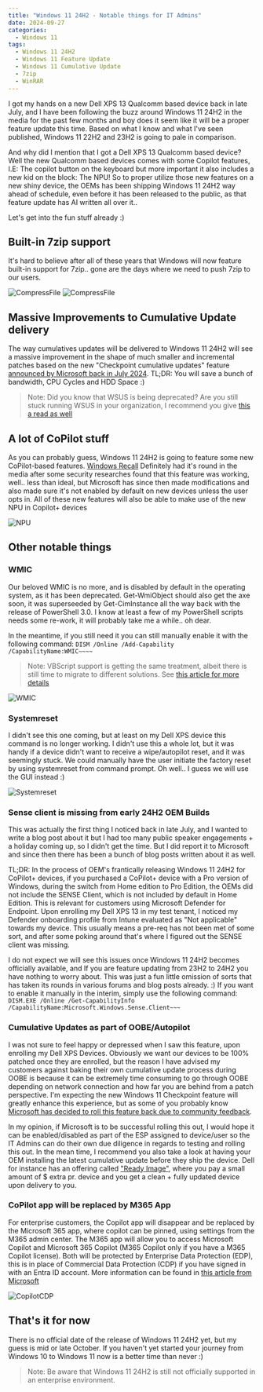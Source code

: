 ```yaml
---
title: "Windows 11 24H2 - Notable things for IT Admins"
date: 2024-09-27
categories:
  - Windows 11
tags:
  - Windows 11 24H2
  - Windows 11 Feature Update
  - Windows 11 Cumulative Update
  - 7zip
  - WinRAR
---
```


I got my hands on a new Dell XPS 13 Qualcomm based device back in late July, and I have been following the buzz around Windows 11 24H2 in the media for the past few months and boy does it seem like it will be a proper feature update this time. Based on what I know and what I've seen published, Windows 11 22H2 and 23H2 is going to pale in comparison.

And why did I mention that I got a Dell XPS 13 Qualcomm based device? Well the new Qualcomm based devices comes with some Copilot features, I.E: The copilot button on the keyboard but more important it also includes a new kid on the block: The NPU! So to proper utilize those new features on a new shiny device, the OEMs has been shipping Windows 11 24H2 way ahead of schedule, even before it has been released to the public, as that feature update has AI written all over it..

Let's get into the fun stuff already :)

## Built-in 7zip support

It's hard to believe after all of these years that Windows will now feature built-in support for 7zip.. gone are the days where we need to push 7zip to our users.

![CompressFile](/assets/images/2024-09-27-Win11_24H2_NotableThings/CompressTo_1.png?raw=true "Compress File - 24H2")
![CompressFile](/assets/images/2024-09-27-Win11_24H2_NotableThings/CompressTo_2.png?raw=true "Compress File - 24H2")

## Massive Improvements to Cumulative Update delivery

The way cumulatives updates will be delivered to Windows 11 24H2 will see a massive improvement in the shape of much smaller and incremental patches based on the new "Checkpoint cumulative updates" feature [announced by Microsoft back in July 2024](https://techcommunity.microsoft.com/t5/windows-it-pro-blog/introducing-windows-11-checkpoint-cumulative-updates/ba-p/4182552). TL;DR: You will save a bunch of bandwidth, CPU Cycles and HDD Space :)

>Note: Did you know that WSUS is being deprecated? Are you still stuck running WSUS in your organization, I recommend you give [this a read as well](https://techcommunity.microsoft.com/t5/windows-it-pro-blog/windows-server-update-services-wsus-deprecation/ba-p/4250436)

## A lot of CoPilot stuff

As you can probably guess, Windows 11 24H2 is going to feature some new CoPilot-based features. [Windows Recall](https://support.microsoft.com/en-us/windows/retrace-your-steps-with-recall-aa03f8a0-a78b-4b3e-b0a1-2eb8ac48701c) Definitely had it's round in the media after some security researches found that this feature was working, well.. less than ideal, but Microsoft has since then made modifications and also made sure it's not enabled by default on new devices unless the user opts in. All of these new features will also be able to make use of the new NPU in Copilot+ devices

![NPU](/assets/images/2024-09-27-Win11_24H2_NotableThings/Arm_NPU_TaskManager.png?raw=true "NPU Task Manager")

## Other notable things

### WMIC

Our beloved WMIC is no more, and is disabled by default in the operating system, as it has been deprecated. Get-WmiObject should also get the axe soon, it was superseeded by Get-CimInstance all the way back with the release of PowerShell 3.0. I know at least a few of my PowerShell scripts needs some re-work, it will probably take me a while.. oh dear.

In the meantime, if you still need it you can still manually enable it with the following command: `DISM /Online /Add-Capability /CapabilityName:WMIC~~~~​`

>Note: VBScript support is getting the same treatment, albeit there is still time to migrate to different solutions. See [this article for more details](https://techcommunity.microsoft.com/t5/windows-it-pro-blog/vbscript-deprecation-timelines-and-next-steps/ba-p/4148301)

![WMIC](/assets/images/2024-09-27-Win11_24H2_NotableThings/WMIC_Deprecated.png?raw=true "WMIC Deprecated")

### Systemreset 

I didn't see this one coming, but at least on my Dell XPS device this command is no longer working. I didn't use this a whole lot, but it was handy if a device didn't want to receive a wipe/autopilot reset, and it was seemingly stuck. We could manually have the user initiate the factory reset by using systemreset from command prompt. Oh well.. I guess we will use the GUI instead :)

![Systemreset](/assets/images/2024-09-27-Win11_24H2_NotableThings/systemreset_Missing.png?raw=true "Systemreset command")

### Sense client is missing from early 24H2 OEM Builds

This was actually the first thing I noticed back in late July, and I wanted to write a blog post about it but I had too many public speaker engagements + a holiday coming up, so I didn't get the time. But I did report it to Microsoft and since then there has been a bunch of blog posts written about it as well.

TL;DR: In the process of OEM's frantically releasing Windows 11 24H2 for CoPilot+ devices, if you purchased a CoPilot+ device with a Pro version of Windows, during the switch from Home edition to Pro Edition, the OEMs did not include the SENSE Client, which is not included by default in Home Edition. This is relevant for customers using Microsoft Defender for Endpoint.
Upon enrolling my Dell XPS 13 in my test tenant, I noticed my Defender onboarding profile from Intune evaluated as "Not applicable" towards my device. This usually means a pre-req has not been met of some sort, and after some poking around that's where I figured out the SENSE client was missing.

I do not expect we will see this issues once Windows 11 24H2 becomes officially available, and If you are feature updating from 23H2 to 24H2 you have nothing to worry about. This was just a fun little omission of sorts that has taken its rounds in various forums and blog posts already. :) If you want to enable it manually in the interim, simply use the following command: `DISM.EXE /Online /Get-CapabilityInfo /CapabilityName:Microsoft.Windows.Sense.Client~~~`

### Cumulative Updates as part of OOBE/Autopilot

I was not sure to feel happy or depressed when I saw this feature, upon enrolling my Dell XPS Devices. Obviously we want our devices to be 100% patched once they are enrolled, but the reason I have advised my customers against baking their own cumulative update process during OOBE is because it can be extremely time consuming to go through OOBE depending on network connection and how far you are behind from a patch perspective. I'm expecting the new Windows 11 Checkpoint feature will greatly enhance this experience, but as some of you probably know [Microsoft has decided to roll this feature back due to community feedback](https://techcommunity.microsoft.com/t5/intune-customer-success/important-changes-to-the-windows-enrollment-experience-coming/ba-p/4246689).

In my opinion, if Microsoft is to be successful rolling this out, I would hope it can be enabled/disabled as part of the ESP assigned to device/user so the IT Admins can do their own due diligence in regards to testing and rolling this out. In the mean time, I recommend you also take a look at having your OEM installing the latest cumulative update before they ship the device. Dell for instance has an offering called ["Ready Image"](https://www.dell.com/en-us/lp/dt/imaging), where you pay a small amount of $ extra pr. device and you get a clean + fully updated device upon delivery to you.

### CoPilot app will be replaced by M365 App

For enterprise customers, the Copilot app will disappear and be replaced by the Microsoft 365 app, where copilot can be pinned, using settings from the M365 admin center. The M365 app will allow you to access Microsoft Copilot and Microsoft 365 Copilot (M365 Copilot only if you have a M365 Copilot license). Both will be protected by Enterprise Data Protection (EDP), this is in place of Commercial Data Protection (CDP) if you have signed in with an Entra ID account. More information can be found in [this article from Microsoft](https://learn.microsoft.com/en-us/windows/client-management/manage-windows-copilot#enhanced-data-protection-with-enterprise-data-protection)

![CopilotCDP](/assets/images/2024-09-27-Win11_24H2_NotableThings/Copilot_CDP.png?raw=true "Copilot CDP")

## That's it for now

There is no official date of the release of Windows 11 24H2 yet, but my guess is mid or late October. If you haven't yet started your journey from Windows 10 to Windows 11 now is a better time than never :)

>Note: Be aware that Windows 11 24H2 is still not officially supported in an enterprise environment.

